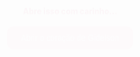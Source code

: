 <!DOCTYPE html>
<html lang="pt-BR">
<head>
  <meta charset="UTF-8" />
  <meta name="viewport" content="width=device-width, initial-scale=1.0, user-scalable=no"/>
  <title>Pra vc, Bell</title>
  <link href="https://fonts.googleapis.com/css2?family=Pacifico&family=Quicksand:wght@400;600&display=swap" rel="stylesheet"/>
  <style>
    * {
      box-sizing: border-box; /* Adiciona box-sizing para todos os elementos */
    }

    :root {
      --font-base: clamp(1rem, 2.5vw, 1.5rem);
      --font-title: clamp(2rem, 5vw, 3rem);
      --font-final: clamp(1.5rem, 4vw, 2rem);
    }

    body {
      margin: 0;
      padding: 0;
      font-family: 'Quicksand', sans-serif;
      background: url('https://i.postimg.cc/j53Ds1jq/Olhos-intensos-e-Hello-Kitty.png') no-repeat center center fixed;
      background-size: cover; /* Mantém a imagem de fundo coberta */
      color: #000000;
      display: flex;
      flex-direction: column;
      align-items: center;
      text-align: center;
      overflow-x: hidden;
      position: relative;
      min-height: 100vh; /* Garante que o body ocupe pelo menos 100% da altura da tela */
      width: 100%; /* Garante que o body ocupe 100% da largura */
    }

    .overlay-bg {
      position: fixed;
      top: 0;
      left: 0;
      width: 100%;
      height: 100%;
      background-color: rgba(255, 255, 255, 0.4); /* Transparência aumentada */
      z-index: 1;
      display: none;
    }

    .container {
      padding: 30px 20px;
      max-width: 700px;
      width: 100%; /* Garante que o container ocupe 100% da largura do viewport */
      animation: fadeIn 1s ease;
      border-radius: 16px;
      margin: 20px; /* Margem para evitar que o container encoste nas bordas da tela */
      position: relative;
      z-index: 2;
    }

    #main-content, #response, #closing-message {
      display: none;
    }

    @keyframes fadeIn {
      from { opacity: 0; transform: translateY(20px); }
      to { opacity: 1; transform: translateY(0); }
    }

    h1 {
      font-family: 'Pacifico', cursive;
      font-size: var(--font-title);
      color: #d6336c;
      margin-top: 100px;
      animation: bounce 1.5s infinite alternate;
    }

    p {
      font-size: var(--font-base);
      line-height: 1.7;
      margin-bottom: 20px;
      color: #000000;
    }

    .final {
      font-weight: bold;
      font-size: var(--font-final);
      margin-top: 30px;
    }

    .buttons {
      margin-top: 30px;
    }

    button {
      margin: 10px;
      padding: 12px 24px;
      font-size: var(--font-base);
      background-color: #ff99bb;
      border: none;
      border-radius: 10px;
      color: white;
      cursor: pointer;
      transition: 0.3s;
    }

    button:hover {
      background-color: #ff77a9;
    }

    .message-final {
      font-size: 2rem;
      color: #ff4081;
      font-weight: bold;
      margin-top: 20px;
      animation: pulse 1.5s infinite;
      display: flex;
      justify-content: center;
      align-items: center;
      text-align: center;
      min-height: 200px;
      z-index: 12;
      text-shadow: 1px 1px 4px rgba(0, 0, 0, 0.7);
      position: relative;
      flex-direction: column;
    }

    @keyframes pulse {
      0% { transform: scale(1); }
      50% { transform: scale(1.05); }
      100% { transform: scale(1); }
    }

    .heart {
      position: absolute;
      font-size: 48px;
      color: red;
      animation: floatHeart 4s linear forwards;
    }

    @keyframes floatHeart {
      0% { transform: translateY(0); opacity: 1; }
      100% { transform: translateY(-150px); opacity: 0; }
    }

    #closing-message {
      display: none;
      opacity: 0;
      transition: opacity 3s ease-in-out;
      z-index: 12;
      text-align: center;
      font-size: 2rem;
      margin: 0 auto; /* Centraliza o container */
    }

    #light-overlay {
      position: fixed;
      inset: 0;
      width: 100%;
      height: 100%;
      background: white;
      opacity: 0;
      pointer-events: none;
      transition: opacity 8s ease-in-out;
      z-index: 10;
    }

    @media (max-width: 600px) {
      h1 { font-size: 2rem; }
      .final { font-size: 1.5rem; }
      .message-final { font-size: 1.5rem; }
    }
  </style>
</head>
<body>
  <div class="overlay-bg" id="text-background"></div>

  <div class="container" id="intro">
    <h1>Abre isso com carinho...</h1>
    <div class="open-btn">
      <button onclick="openHeart()">Abrir o coração de Gidelson</button>
    </div>
  </div>

  <div class="container" id="main-content">
    <p>Bell,</p>
    <p>Desde que você chegou, meu mundo ganhou um novo significado. As cores parecem mais vivas, os dias mais leves, e cada momento se tornou precioso.</p>
    <p>Você tem um brilho que é só seu, uma luz tão intensa que ilumina até os cantos mais escuros da minha alma. Seu sorriso é como um sol radiante, capaz de transformar qualquer dia nublado em um céu azul infinito.</p>
    <p><strong>Eu amo sua voz, seu cabelo, e esse seu jeitinho tão único... bruta e fofa ao mesmo tempo kkkkk.</strong></p>
    <p>Cada batida do meu coração sussurra seu nome, como se ele soubesse desde sempre que foi feito pra te amar. Você é a melodia mais doce da minha vida, meu porto seguro, minha paz em meio ao caos.</p>
    <p>Com você, dá vontade de lutar, os desafios se tornam mais fáceis, os sonhos mais possíveis e a felicidade ainda maior. Quero dividir risadas, te apoiar nos momentos difíceis, ser seu porto seguro e multiplicar momentos inesquecíveis.</p>
    <p>Se pudesse, eu te daria o universo inteiro. Mas como não posso, entrego o que tenho de mais puro e verdadeiro: meu coração. 💖</p>

    <p class="final">Bell meu amor... você aceita namorar comigo? <span style="white-space: nowrap;">🥹💗</span></p>
    <div class="buttons">
      <button onclick="showResponse()">Sim, eu aceito!</button>
      <button onclick="showResponse()">Claro, amor!</button>
    </div>
  </div>

  <div class="container" id="response">
    <div class="message-final">
      <span>Meu coração tá transbordando de felicidade!</span>
      <span>Esse meu amor por você só me faz querer viver momentos lindos ao seu lado.</span>
    </div>
  </div>

  <div class="container" id="closing-message" style="text-align: center; margin: 0 auto;">
    <p>A mágica do pedido chegou ao fim,</p>
    <p>mas nossa história mágica acaba de começar. ✨💖</p>
  </div>

  <div id="light-overlay"></div>

  <audio id="bg-music" src="https://cdn.pixabay.com/download/audio/2023/01/05/audio_735dfb77d4.mp3" autoplay loop></audio>

  <script>
    function openHeart() {
      document.getElementById("intro").style.display = "none";
      document.getElementById("main-content").style.display = "block";
      document.getElementById("text-background").style.display = "block";
    }

    function showResponse() {
      document.getElementById("main-content").style.display = "none";
      document.getElementById("text-background").style.display = "none";
      document.getElementById("response").style.display = "block";
      createHearts();

      setTimeout(() => {
        document.getElementById("response").style.display = "none";
      }, 12000);

      setTimeout(() => {
        document.getElementById("light-overlay").style.opacity = "1";
      }, 8000);

      setTimeout(() => {
        document.getElementById("closing-message").style.display = "block";
        document.getElementById("closing-message").style.opacity = "1";
      }, 16000);

      setTimeout(() => {
        window.close();
      }, 24000);
    }

    function createHearts() {
      const heartInterval = setInterval(() => {
        const heart = document.createElement("div");
        heart.classList.add("heart");
        heart.innerHTML = "❤️";
        heart.style.left = Math.random() * 100 + "vw";
        heart.style.top = Math.random() * 100 + "vh";
        document.body.appendChild(heart);

        setTimeout(() => {
          heart.remove();
        }, 4000);
      }, 300);

      setTimeout(() => {
        clearInterval(heartInterval);
      }, 12000);
    }
  </script>
</body>
</html>
